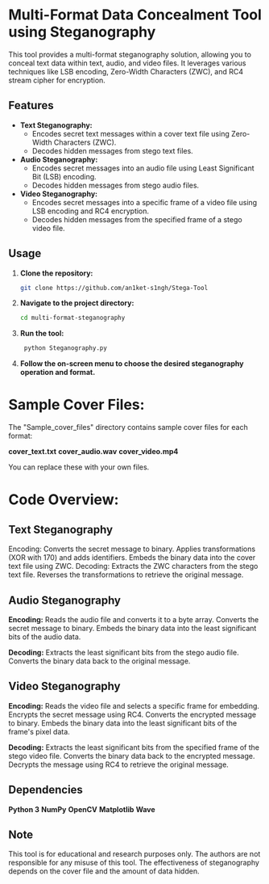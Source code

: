 # Multi-Format Data Concealment Tool using Steganography

This tool provides a multi-format steganography solution, allowing you to conceal text data within text, audio, and video files. It leverages various techniques like LSB encoding, Zero-Width Characters (ZWC), and RC4 stream cipher for encryption.

## Features

* **Text Steganography:**
    * Encodes secret text messages within a cover text file using Zero-Width Characters (ZWC).
    * Decodes hidden messages from stego text files.
* **Audio Steganography:**
    * Encodes secret messages into an audio file using Least Significant Bit (LSB) encoding.
    * Decodes hidden messages from stego audio files.
* **Video Steganography:**
    * Encodes secret messages into a specific frame of a video file using LSB encoding and RC4 encryption.
    * Decodes hidden messages from the specified frame of a stego video file.

## Usage

1. **Clone the repository:**

   ```bash
   git clone https://github.com/an1ket-s1ngh/Stega-Tool

2. **Navigate to the project directory:**

   ```bash
   cd multi-format-steganography
   ```

3. **Run the tool:**

   ```bash
    python Steganography.py
   ```



3. **Follow the on-screen menu to choose the desired steganography operation and format.**

# Sample Cover Files:
The "Sample_cover_files" directory contains sample cover files for each format:

**cover_text.txt**
**cover_audio.wav**
**cover_video.mp4**

You can replace these with your own files.

# Code Overview:
## Text Steganography
Encoding:
Converts the secret message to binary.
Applies transformations (XOR with 170) and adds identifiers.
Embeds the binary data into the cover text file using ZWC.
Decoding:
Extracts the ZWC characters from the stego text file.
Reverses the transformations to retrieve the original message.
## Audio Steganography
**Encoding:**
Reads the audio file and converts it to a byte array.
Converts the secret message to binary.
Embeds the binary data into the least significant bits of the audio data.

**Decoding:**
Extracts the least significant bits from the stego audio file.
Converts the binary data back to the original message.
## Video Steganography
**Encoding:**
Reads the video file and selects a specific frame for embedding.
Encrypts the secret message using RC4.
Converts the encrypted message to binary.
Embeds the binary data into the least significant bits of the frame's pixel data.

**Decoding:**
Extracts the least significant bits from the specified frame of the stego video file.
Converts the binary data back to the encrypted message.
Decrypts the message using RC4 to retrieve the original message.

## Dependencies
**Python 3**
**NumPy**
**OpenCV**
**Matplotlib**
**Wave**

## Note
This tool is for educational and research purposes only.
The authors are not responsible for any misuse of this tool.
The effectiveness of steganography depends on the cover file and the amount of data hidden.
